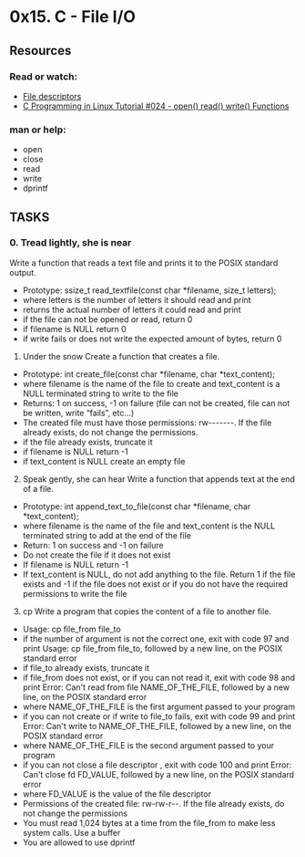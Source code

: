 # 0x15. C - File I/O

## Resources
### Read or watch:
 - [File descriptors](/https://en.wikipedia.org/wiki/File_descriptor)
 - [C Programming in Linux Tutorial #024 - open() read() write() Functions](/https://www.youtube.com/watch?v=dP3N8g7h8gY&ab_channel=ShellWave)

### man or help:
 - open
 - close
 - read
 - write
 - dprintf

## TASKS
### 0. Tread lightly, she is near
Write a function that reads a text file and prints it to the POSIX standard output.
 - Prototype: ssize_t read_textfile(const char *filename, size_t letters);
 - where letters is the number of letters it should read and print
 - returns the actual number of letters it could read and print
 - if the file can not be opened or read, return 0
 - if filename is NULL return 0
 - if write fails or does not write the expected amount of bytes, return 0

1. Under the snow
Create a function that creates a file.
 - Prototype: int create_file(const char *filename, char *text_content);
 - where filename is the name of the file to create and text_content is a NULL terminated string to write to the file
 - Returns: 1 on success, -1 on failure (file can not be created, file can not be written, write “fails”, etc…)
 - The created file must have those permissions: rw-------. If the file already exists, do not change the permissions.
 - if the file already exists, truncate it
 - if filename is NULL return -1
 - if text_content is NULL create an empty file

2. Speak gently, she can hear
Write a function that appends text at the end of a file.
 - Prototype: int append_text_to_file(const char *filename, char *text_content);
 - where filename is the name of the file and text_content is the NULL terminated string to add at the end of the file
 - Return: 1 on success and -1 on failure
 - Do not create the file if it does not exist
 - If filename is NULL return -1
 - If text_content is NULL, do not add anything to the file. Return 1 if the file exists and -1 if the file does not exist or if you do not have the required permissions to write the file

3. cp
Write a program that copies the content of a file to another file.
 - Usage: cp file_from file_to
 - if the number of argument is not the correct one, exit with code 97 and print Usage: cp file_from file_to, followed by a new line, on the POSIX standard error
 - if file_to already exists, truncate it
 - if file_from does not exist, or if you can not read it, exit with code 98 and print Error: Can't read from file NAME_OF_THE_FILE, followed by a new line, on the POSIX standard error
 - where NAME_OF_THE_FILE is the first argument passed to your program
 - if you can not create or if write to file_to fails, exit with code 99 and print Error: Can't write to NAME_OF_THE_FILE, followed by a new line, on the POSIX standard error
 - where NAME_OF_THE_FILE is the second argument passed to your program
 - if you can not close a file descriptor , exit with code 100 and print Error: Can't close fd FD_VALUE, followed by a new line, on the POSIX standard error
 - where FD_VALUE is the value of the file descriptor
 - Permissions of the created file: rw-rw-r--. If the file already exists, do not change the permissions
 - You must read 1,024 bytes at a time from the file_from to make less system calls. Use a buffer
 - You are allowed to use dprintf
